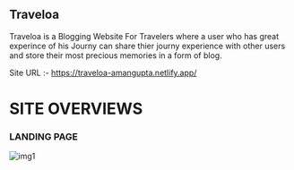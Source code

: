 ## Traveloa
Traveloa is a Blogging Website For Travelers 
where a user who has great experince of his Journy 
can share thier journy experience with other users and 
store their most precious memories in a form of blog.


Site URL :- https://traveloa-amangupta.netlify.app/


# SITE OVERVIEWS

### LANDING PAGE

![img1](traveloa/site_overview/1.png)

